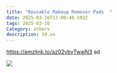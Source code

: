 ```yaml
---
title: "Reusable Makeup Remover Pads  "
date: 2025-03-16T13:00:48.592Z
tags: 2025-03-16
Category: others
description: 10.xx
---
```

<!--StartFragment-->

https://amzlink.to/az02vbvTwajN3 ad

<!--StartFragment-->

![](https://m.media-amazon.com/images/I/81LiWIzG4UL._AC_SL1500_.jpg)

<!--EndFragment-->